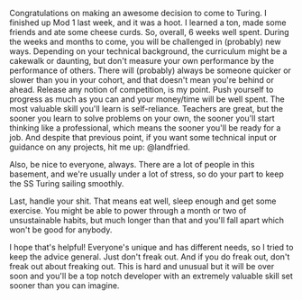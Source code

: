 Congratulations on making an awesome decision to come to Turing. I finished up Mod 1 last week, and it was a hoot. I learned a ton, made some friends and ate some cheese curds. So, overall, 6 weeks well spent. During the weeks and months to come, you will be challenged in (probably) new ways. Depending on your technical background, the curriculum might be a cakewalk or daunting, but don't measure your own performance by the performance of others. There will (probably) always be someone quicker or slower than you in your cohort, and that doesn't mean you're behind or ahead. Release any notion of competition, is my point. Push yourself to progress as much as you can and your money/time will be well spent. The most valuable skill you'll learn is self-reliance. Teachers are great, but the sooner you learn to solve problems on your own, the sooner you'll start thinking like a professional, which means the sooner you'll be ready for a job. And despite that previous point, if you want some technical input or guidance on any projects, hit me up: @landfried. 

Also, be nice to everyone, always. There are a lot of people in this basement, and we're usually under a lot of stress, so do your part to keep the SS Turing sailing smoothly. 

Last, handle your shit. That means eat well, sleep enough and get some exercise. You might be able to power through a month or two of unsustainable habits, but much longer than that and you'll fall apart which won't be good for anybody. 

I hope that's helpful! Everyone's unique and has different needs, so I tried to keep the advice general. Just don't freak out. And if you do freak out, don't freak out about freaking out. This is hard and unusual but it will be over soon and you'll be a top notch developer with an extremely valuable skill set sooner than you can imagine.
